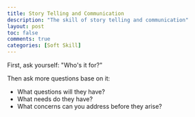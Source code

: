 ```yaml
---
title: Story Telling and Communication
description: "The skill of story telling and communication"
layout: post
toc: false
comments: true
categories: [Soft Skill]
---
```




First, ask yourself: "Who's it for?"

Then ask more questions base on it:

* What questions will they have?
* What needs do they have?
* What concerns can you address before they arise?

